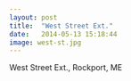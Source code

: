 ```yaml
---
layout: post
title:  "West Street Ext."
date:   2014-05-13 15:18:44
image: west-st.jpg
---
```



West Street Ext., Rockport, ME
